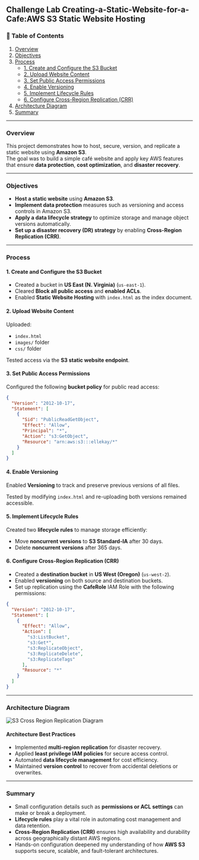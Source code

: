 ## Challenge Lab Creating-a-Static-Website-for-a-Cafe:AWS S3 Static Website Hosting

### 🧭 Table of Contents
1. [Overview](#overview)
2. [Objectives](#objectives)
3. [Process](#️process)
   - [1. Create and Configure the S3 Bucket](#1-create-and-configure-the-s3-bucket)
   - [2. Upload Website Content](#2-upload-website-content)
   - [3. Set Public Access Permissions](#3-set-public-access-permissions)
   - [4. Enable Versioning](#4-enable-versioning)
   - [5. Implement Lifecycle Rules](#5-implement-lifecycle-rules)
   - [6. Configure Cross-Region Replication (CRR)](#6-configure-cross-region-replication-crr)
4. [Architecture Diagram](#architecture-diagram)
5. [Summary](#summary)

---

### Overview
This project demonstrates how to host, secure, version, and replicate a static website using **Amazon S3**.  
The goal was to build a simple café website and apply key AWS features that ensure **data protection**, **cost optimization**, and **disaster recovery**.

---

### Objectives
- **Host a static website** using **Amazon S3**.  
- **Implement data protection** measures such as versioning and access controls in Amazon S3.  
- **Apply a data lifecycle strategy** to optimize storage and manage object versions automatically.  
- **Set up a disaster recovery (DR) strategy** by enabling **Cross-Region Replication (CRR)**.

---

### Process 

#### 1. Create and Configure the S3 Bucket
- Created a bucket in **US East (N. Virginia)** (`us-east-1`).
- Cleared **Block all public access** and **enabled ACLs**.
- Enabled **Static Website Hosting** with `index.html` as the index document.

#### 2. Upload Website Content
Uploaded:
- `index.html`
- `images/` folder  
- `css/` folder  

Tested access via the **S3 static website endpoint**.

#### 3. Set Public Access Permissions
Configured the following **bucket policy** for public read access:

```json
{
  "Version": "2012-10-17",
  "Statement": [
    {
      "Sid": "PublicReadGetObject",
      "Effect": "Allow",
      "Principal": "*",
      "Action": "s3:GetObject",
      "Resource": "arn:aws:s3:::ellekay/*"
    }
  ]
}
```
#### 4. Enable Versioning
Enabled **Versioning** to track and preserve previous versions of all files.

Tested by modifying `index.html` and re-uploading  both versions remained accessible.

#### 5. Implement Lifecycle Rules
Created two **lifecycle rules** to manage storage efficiently:

- Move **noncurrent versions** to **S3 Standard-IA** after 30 days.  
- Delete **noncurrent versions** after 365 days.

#### 6. Configure Cross-Region Replication (CRR)
- Created a **destination bucket** in **US West (Oregon)** (`us-west-2`).  
- Enabled **versioning** on both source and destination buckets.  
- Set up replication using the **CafeRole** IAM Role with the following permissions:

```json
{
  "Version": "2012-10-17",
  "Statement": [
    {
      "Effect": "Allow",
      "Action": [
        "s3:ListBucket",
        "s3:Get*",
        "s3:ReplicateObject",
        "s3:ReplicateDelete",
        "s3:ReplicateTags"
      ],
      "Resource": "*"
    }
  ]
}
```
---

### Architecture Diagram

![S3 Cross Region Replication Diagram](https://mermaid.ink/img/pako:eNp9ksFqwzAMhl8l5XUJBSAtnEnKCzJ5og6gHiLBWI5KzT1k0d3taZCgG9_efc4YYry4bJZyjPUV8Ul0YqznZ3KbbCVn6uNjftCxB6lXhY0tT_0CHDT_x3RjTfUtnoBg5snPmg_QpTGpDVVxUaiD2CDdQCdN20RtG59uPDVTPYaMfC7Pbc5VjWGb3BrK2wDSx77jW3LVL-5hP0p2_1LUZ-Q_f5hXr)

#### Architecture Best Practices

- Implemented **multi-region replication** for disaster recovery.  
- Applied **least privilege IAM policies** for secure access control.  
- Automated **data lifecycle management** for cost efficiency.  
- Maintained **version control** to recover from accidental deletions or overwrites.  

---

### Summary

- Small configuration details such as **permissions or ACL settings** can make or break a deployment.  
- **Lifecycle rules** play a vital role in automating cost management and data retention.  
- **Cross-Region Replication (CRR)** ensures high availability and durability across geographically distant AWS regions.  
- Hands-on configuration deepened my understanding of how **AWS S3** supports secure, scalable, and fault-tolerant architectures.  


